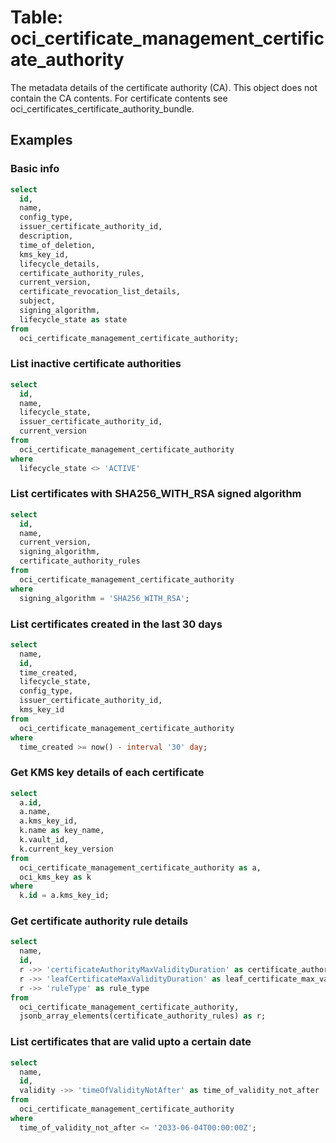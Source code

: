 # Table: oci_certificate_management_certificate_authority

The metadata details of the certificate authority (CA). This object does not contain the CA contents. For certificate contents see oci_certificates_certificate_authority_bundle.

## Examples

### Basic info

```sql
select
  id,
  name,
  config_type,
  issuer_certificate_authority_id,
  description,
  time_of_deletion,
  kms_key_id,
  lifecycle_details,
  certificate_authority_rules,
  current_version,
  certificate_revocation_list_details,
  subject,
  signing_algorithm,
  lifecycle_state as state
from
  oci_certificate_management_certificate_authority;
```

### List inactive certificate authorities

```sql
select
  id,
  name,
  lifecycle_state,
  issuer_certificate_authority_id,
  current_version
from
  oci_certificate_management_certificate_authority
where
  lifecycle_state <> 'ACTIVE'
```

### List certificates with SHA256_WITH_RSA signed algorithm

```sql
select
  id,
  name,
  current_version,
  signing_algorithm,
  certificate_authority_rules
from
  oci_certificate_management_certificate_authority
where
  signing_algorithm = 'SHA256_WITH_RSA';
```

### List certificates created in the last 30 days

```sql
select
  name,
  id,
  time_created,
  lifecycle_state,
  config_type,
  issuer_certificate_authority_id,
  kms_key_id
from
  oci_certificate_management_certificate_authority
where
  time_created >= now() - interval '30' day;
```

### Get KMS key details of each certificate

```sql
select
  a.id,
  a.name,
  a.kms_key_id,
  k.name as key_name,
  k.vault_id,
  k.current_key_version
from
  oci_certificate_management_certificate_authority as a,
  oci_kms_key as k
where
  k.id = a.kms_key_id;
```

### Get certificate authority rule details

```sql
select
  name,
  id,
  r ->> 'certificateAuthorityMaxValidityDuration' as certificate_authority_max_validity_duration,
  r ->> 'leafCertificateMaxValidityDuration' as leaf_certificate_max_validity_duration,
  r ->> 'ruleType' as rule_type
from
  oci_certificate_management_certificate_authority,
  jsonb_array_elements(certificate_authority_rules) as r;
```

### List certificates that are valid upto a certain date

```sql
select
  name,
  id,
  validity ->> 'timeOfValidityNotAfter' as time_of_validity_not_after
from
  oci_certificate_management_certificate_authority
where
  time_of_validity_not_after <= '2033-06-04T00:00:00Z';
```